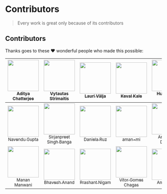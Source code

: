 # Contributors

> Every work is great only because of its contributors

## Contributors

Thanks goes to these ❤️ wonderful people who made this possible:

<!-- ALL-CONTRIBUTORS-LIST:START - Do not remove or modify this section -->
| [<img src="https://github.com/AdiChat.png" width="100px;"/><br /><sub>Aditya Chatterjee</sub>](https://github.com/AdiChat)<br /> | [<img src="https://github.com/vstrimaitis.png" width="100px;"/><br /><sub>Vytautas Strimaitis</sub>](https://github.com/vstrimaitis)<br /> | [<img src="https://github.com/OFFLlNE.png" width="100px;"/><br /><sub>Lauri Välja</sub>](https://github.com/OFFLlNE)<br /> | [<img src="https://github.com/jainkeval.png" width="100px;"/><br /><sub>Keval Kale</sub>](https://github.com/jainkeval)<br /> | [<img src="https://github.com/hwchiu.png" width="100px;"/><br /><sub>Hung-Wei Chiu</sub>](https://github.com/hwchiu)<br /> | [<img src="https://github.com/abbh07.png" width="100px;"/><br /><sub>Aakash Bhattacharya</sub>](https://github.com/abbh07)<br /> |
| :---: | :---: | :---: | :---: | :---: | :---: |
| [<img src="https://github.com/navendu29.png" width="100px;"/><br /><sub>Navendu Gupta</sub>](https://github.com/navendu29)<br /> | [<img src="https://github.com/sirjan13.png" width="100px;"/><br /><sub>Sirjanpreet Singh Banga</sub>](https://github.com/sirjan13)<br /> | [<img src="https://github.com/druzmieres.png" width="100px;"/><br /><sub>Daniela Ruz</sub>](https://github.com/druzmieres)<br /> | [<img src="https://github.com/aman-mi.png" width="100px;"/><br /><sub>aman-mi</sub>](https://github.com/aman-mi)<br /> | [<img src="https://github.com/aedorado.png" width="100px;"/><br /><sub>Anurag El Dorado</sub>](https://github.com/aedorado)<br /> | [<img src="https://github.com/charul97.png" width="100px;"/><br /><sub>charul97</sub>](https://github.com/charul97)<br /> | 
[<img src="https://github.com/manan904.png" width="100px;"/><br /><sub>Manan Manwani</sub>](https://github.com/manan904)<br /> | [<img src="https://github.com/bhaveshAn.png" width="100px;"/><br /><sub>Bhavesh Anand</sub>](https://github.com/bhaveshAn)<br /> | [<img src="https://github.com/prashant0598.png" width="100px;"/><br /><sub>Prashant Nigam</sub>](https://github.com/prashant0598)<br /> | [<img src="https://github.com/Vitorvgc.png" width="100px;"/><br /><sub>Vítor Gomes Chagas</sub>](https://github.com/Vitorvgc)<br /> | [<img src="https://github.com/amitsin6h.png" width="100px;"/><br /><sub>Amit Singh</sub>](https://github.com/amitsin6h)<br /> | [<img src="https://github.com/AlabhyaVaibhav.png" width="100px;"/><br /><sub>Alabhya Vaibhav</sub>](https://github.com/AlabhyaVaibhav)<br /> 
<!-- ALL-CONTRIBUTORS-LIST:END -->
